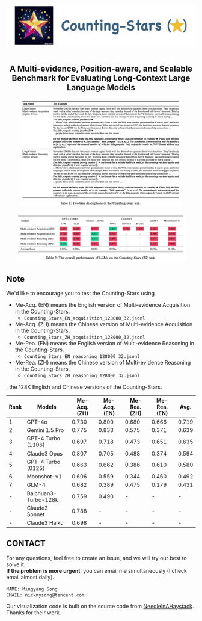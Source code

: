 <div align="center">
  <img src="figures/logo.png" width="700px"/>
  <br />
  <br />

## A Multi-evidence, Position-aware, and Scalable Benchmark for Evaluating Long-Context Large Language Models

</div>

<p align="center">
<img src="figures/tasks.png" width = "85%" />
</p>

<p align="center">
<img src="figures/results.png" width = "90%" />
</p>

## Note

We'd like to encourage you to test the Counting-Stars using
- Me-Acq. (EN) means the English version of Multi-evidence Acquisition in the Counting-Stars.
  - ```Counting_Stars_EN_acquisition_128000_32.jsonl```
- Me-Acq. (ZH) means the Chinese version of Multi-evidence Acquisition in the Counting-Stars.
  - ```Counting_Stars_ZH_acquisition_128000_32.jsonl```
- Me-Rea. (EN) means the English version of Multi-evidence Reasoning in the Counting-Stars.
  - ```Counting_Stars_EN_reasoning_128000_32.jsonl```
- Me-Rea. (ZH) means the Chinese version of Multi-evidence Reasoning in the Counting-Stars.
  - ```Counting_Stars_ZH_reasoning_128000_32.jsonl```

, the 128K English and Chinese versions of the Counting-Stars.


| Rank | Models    | Me-Acq.(ZH) | Me-Acq.(EN) | Me-Rea.(ZH) | Me-Rea.(EN) | Avg. |
|----|---------------------------------------------|---------------------------------|---------------------------------|-------------------------------|-------------------------------|---------------|
|1| GPT-4o|0.730|0.800|0.680|0.666|0.719|
|2| Gemini 1.5 Pro|0.775|0.833|0.575|0.371|0.639|
|3| GPT-4 Turbo (1106)|0.697|0.718|0.473|0.651|0.635|
|4| Claude3 Opus|0.807|0.705|0.488|0.374|0.594|
|5| GPT-4 Turbo (0125)|0.663|0.662|0.386|0.610|0.580|
|6| Moonshot-v1|0.606|0.559|0.344|0.460|0.492|
|7| GLM-4|0.682|0.389|0.475|0.179|0.431|
|-| Baichuan3-Turbo-128k|0.759|0.490|-|-|-|
|-| Claude3 Sonnet|0.788|-|-|-|-|
|-| Claude3 Haiku|0.698|-|-|-|-|



## CONTACT
For any questions, feel free to create an issue, and we will try our best to solve it. \
**If the problem is more urgent**, you can email me simultaneously (I check email almost daily).
```
NAME: Mingyang Song
EMAIL: nickmysong@tencent.com
```
Our visualization code is built on the source code from [NeedleInAHaystack](https://github.com/gkamradt/LLMTest_NeedleInAHaystack). Thanks for their work.
